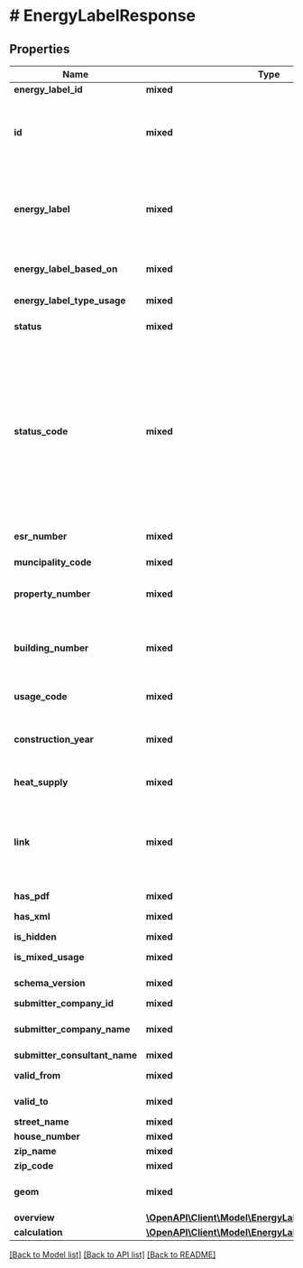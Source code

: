 # # EnergyLabelResponse

## Properties

Name | Type | Description | Notes
------------ | ------------- | ------------- | -------------
**energy_label_id** | **mixed** | Energimærkningsnummer |
**id** | **mixed** | Identitetsstreng på ”entitet” (energimærkning i søgeresultat) Vil være det samme som energimærkningsnummeret, men det kan evt. ændre sig. |
**energy_label** | **mixed** | Energimærket er et udtryk for bygningens energieffektivitet. Energieffektiviteten beskrives på en skala med mærkerne A2020, A2015, A2010, B, C, D, E, F og G. | [optional]
**energy_label_based_on** | **mixed** | Grundlag for energimærkning (fx CalculatedConsumption) |
**energy_label_type_usage** | **mixed** | Anvendelse (fx SingleFamily) |
**status** | **mixed** | Tekst på enum-værdien af status_code |
**status_code** | **mixed** | 0: UNSPECIFIED ERROR - Uspecificeret fejl 1: VALID - Energimærkning er gyldig 2: INCOMPATIBLE - Energimærkning er gyldig, men indberetningsformat et er ikke understøttet 3: EXPIRED - Fås normalt ikke, da udløbne energimærker frasorteres 4: CORRECTED - Der er indsendt en korrektion til energimærket 5: INVALID - Energimærket er ugyldigt 6: INCOMPLETE - Energimærket er ikke komplet |
**esr_number** | **mixed** | Kommunekode + ejendomsnummer. |
**muncipality_code** | **mixed** | Kommunekode i BBR-nummer |
**property_number** | **mixed** | Ejendomsnummer i BBR-nummer. Some property numbers are invalid. |
**building_number** | **mixed** | Bygningsnummer i BBR-nummer. Hvis energimærkning omfatter flere bygninger, så angivers alle bygningsnumre adskilt med komma. |
**usage_code** | **mixed** | Anvendelseskode (på indberetningstidspunktet) |
**construction_year** | **mixed** | Opførelsesår. Hvis energimærkning omfatter flere bygninger, så angives alle opføreslesår adskilt med komma |
**heat_supply** | **mixed** | Primær energikilde til opvarmning | [optional]
**link** | **mixed** | Hvis anvendelseskoden er 110, 120, eller 130, så angives link til den digitale energimærkningsordning på adressen. I øvrige tilfælde angives link til pdf-dokument på energimærkning. |
**has_pdf** | **mixed** | PDF rapport er tilgængelig |
**has_xml** | **mixed** | XML på indberetning er tilgængelig. |
**is_hidden** | **mixed** | ?? |
**is_mixed_usage** | **mixed** | true/false ved ikke hvad det betyder |
**schema_version** | **mixed** | Indberetningsformat på XML |
**submitter_company_id** | **mixed** | Id på firma. | [optional]
**submitter_company_name** | **mixed** | Navn på firma som energikonsulent er tilknyttet. |
**submitter_consultant_name** | **mixed** | Navn på energikonsulent | [optional]
**valid_from** | **mixed** | Gyldighedsdato fra (YYYY-MM-DD) |
**valid_to** | **mixed** | Gyldighedsdato til (YYYY-MM-DD) |
**street_name** | **mixed** | Vejnavn |
**house_number** | **mixed** | Husnummer | [optional]
**zip_name** | **mixed** | Bynavn | [optional]
**zip_code** | **mixed** | Postnummer | [optional]
**geom** | **mixed** | Angiver koordinatet for bygningen energimærket omhandler. | [optional]
**overview** | [**\OpenAPI\Client\Model\EnergyLabelOverviewResponse**](EnergyLabelOverviewResponse.md) |  | [optional]
**calculation** | [**\OpenAPI\Client\Model\EnergyLabelCalculation**](EnergyLabelCalculation.md) |  | [optional]

[[Back to Model list]](../../README.md#models) [[Back to API list]](../../README.md#endpoints) [[Back to README]](../../README.md)
